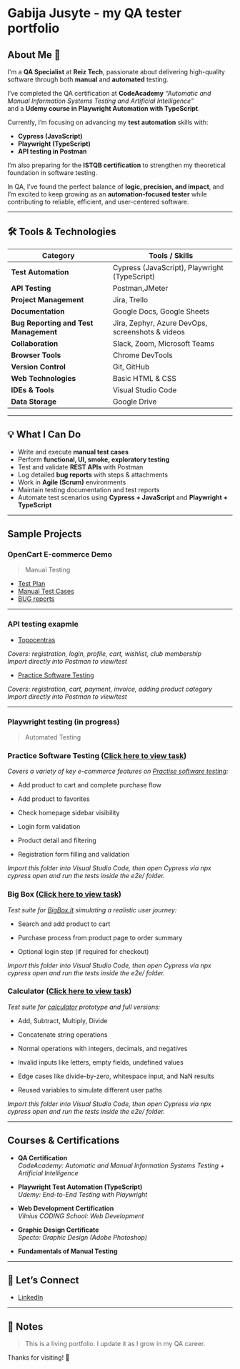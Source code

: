 # Gabija Jusyte - my QA tester portfolio

## About Me 👋
I'm a **QA Specialist** at **Reiz Tech**, passionate about delivering high-quality software through both **manual** and **automated** testing.

I’ve completed the QA certification at **CodeAcademy** 
_“Automatic and Manual Information Systems Testing and Artificial Intelligence”_  
and a **Udemy course in Playwright Automation with TypeScript**.

Currently, I’m focusing on advancing my **test automation** skills with:  
- **Cypress (JavaScript)**  
- **Playwright (TypeScript)**  
- **API testing in Postman**

I’m also preparing for the **ISTQB certification** to strengthen my theoretical foundation in software testing.

In QA, I’ve found the perfect balance of **logic, precision, and impact**, and I’m excited to keep growing as an **automation-focused tester** while contributing to reliable, efficient, and user-centered software.

---

## 🛠️ Tools & Technologies

| Category              | Tools / Skills                                                               |
|-----------------------|------------------------------------------------------------------------------|
| **Test Automation**   | Cypress (JavaScript), Playwright (TypeScript)                                |
| **API Testing**       | Postman,JMeter                                                               |
| **Project Management**| Jira, Trello                                                                 |
| **Documentation**     | Google Docs, Google Sheets                                                   |
| **Bug Reporting and Test Management**     | Jira, Zephyr, Azure DevOps, screenshots & videos         |
| **Collaboration**     | Slack, Zoom, Microsoft Teams                                                 |
| **Browser Tools**     | Chrome DevTools                                                              |
| **Version Control**   | Git, GitHub                                                                  |
| **Web Technologies**  | Basic HTML & CSS                                                             |
| **IDEs & Tools**      | Visual Studio Code                                                           |
| **Data Storage**      | Google Drive                                                                 |


---

## 💡 What I Can Do

- Write and execute **manual test cases**
- Perform **functional, UI, smoke, exploratory testing**
- Test and validate **REST APIs** with Postman
- Log detailed **bug reports** with steps & attachments
- Work in **Agile (Scrum)** environments
- Maintain testing documentation and test reports
- Automate test scenarios using **Cypress + JavaScript** and **Playwright + TypeScript** 

---

## Sample Projects

### OpenCart E-commerce Demo
> Manual Testing

- [Test Plan](https://docs.google.com/document/d/1aDmN6flr0ZWoU_ppdH5lweQguLdr4Sjk69Qf_xN5UWI/edit?tab=t.0)
- [Manual Test Cases](https://docs.google.com/spreadsheets/d/1_NuMW94xewG4vqqWIeUQpj0Dof7u8tEgr21y5lCfJJs/edit?gid=0#gid=0)
- [BUG reports](https://docs.google.com/spreadsheets/d/1UhUFctiYEJOyToYe6ark-CiW9nRW3vex6XK_5jjO5jE/edit?gid=0#gid=0)

---
### API testing exapmle

- [Topocentras](https://github.com/6abija/qa-portfolio/blob/6abija-practicesoftwaretesting/topocentras-api.postman_collection.json)
  
_Covers: registration, login, profile, cart, wishlist, club membership  
Import directly into Postman to view/test_

- [Practice Software Testing](https://github.com/6abija/qa-portfolio/blob/6abija-practicesoftwaretesting/topocentras-api.postman_collection.json)

_Covers: registration, cart, payment, invoice, adding product category  
Import directly into Postman to view/test_

---
### Playwright testing (in progress)
> Automated Testing

### Practice Software Testing ([Click here to view task](https://drive.google.com/drive/u/0/folders/1mnv63BVbaEPCWjSEW7j3giR-NYUi8853))

_Covers a variety of key e-commerce features on [Practise software testing](https://practicesoftwaretesting.com):_

- Add product to cart and complete purchase flow

- Add product to favorites

- Check homepage sidebar visibility

- Login form validation

- Product detail and filtering

- Registration form filling and validation

_Import this folder into Visual Studio Code, then open Cypress via npx cypress open and run the tests inside the e2e/ folder._


### Big Box ([Click here to view task](https://drive.google.com/drive/u/0/folders/15I_xhiUEqkZzCMXkeprk0wU4avO3S6pC))

_Test suite for [BigBox.lt](https://bigbox.lt) simulating a realistic user journey:_

- Search and add product to cart
  
- Purchase process from product page to order summary
  
- Optional login step (if required for checkout)
  
_Import this folder into Visual Studio Code, then open Cypress via npx cypress open and run the tests inside the e2e/ folder._

### Calculator ([Click here to view task](https://drive.google.com/drive/u/0/folders/1S5hCIijqxl3onGhBEdK-aKFcWCxTfMDn))

_Test suite for [calculator](https://testsheepnz.github.io/BasicCalculator) prototype and full versions:_

- Add, Subtract, Multiply, Divide

- Concatenate string operations

- Normal operations with integers, decimals, and negatives

- Invalid inputs like letters, empty fields, undefined values

- Edge cases like divide-by-zero, whitespace input, and NaN results

- Reused variables to simulate different user paths

_Import this folder into Visual Studio Code, then open Cypress via npx cypress open and run the tests inside the e2e/ folder._

---

## Courses & Certifications

- **QA Certification**  
  _CodeAcademy: Automatic and Manual Information Systems Testing + Artificial Intelligence_

- **Playwright Test Automation (TypeScript)**  
  _Udemy: End-to-End Testing with Playwright_

- **Web Development Certification**  
  _Vilnius CODING School: Web Development_

- **Graphic Design Certificate**  
  _Specto: Graphic Design (Adobe Photoshop)_

- **Fundamentals of Manual Testing**
  
---

## 🤝 Let’s Connect

- [LinkedIn](https://www.linkedin.com/in/gabija-jusyte/) 
 

---

## 📌 Notes

> This is a living portfolio. I update it as I grow in my QA career.

Thanks for visiting! 🚀
